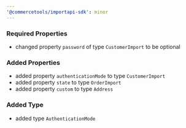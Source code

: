 ```yaml
---
'@commercetools/importapi-sdk': minor
---
```


### Required Properties

- changed property `password` of type `CustomerImport` to be optional

### Added Properties

- added property `authenticationMode` to type `CustomerImport`
- added property `state` to type `OrderImport`
- added property `custom` to type `Address`

### Added Type

- added type `AuthenticationMode`
